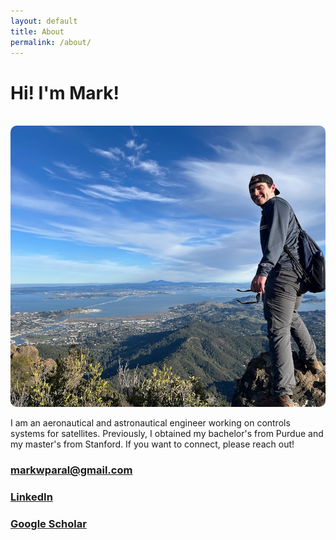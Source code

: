 ```yaml
---
layout: default
title: About
permalink: /about/
---
```

# Hi! I'm Mark!
<br>
<img src="/assets/images/overlook.jpg" alt="Overlook Image" style="width:700px; height:450px; object-fit:cover; border-radius:10px;">

I am an aeronautical and astronautical engineer working on controls systems for satellites. Previously, I obtained my bachelor's from Purdue and my master's from Stanford. If you want to connect, please reach out!


### markwparal@gmail.com
### [LinkedIn](https://www.linkedin.com/in/mark-paral)
### [Google Scholar](https://scholar.google.com/citations?hl=en&user=uE5ubPYAAAAJ)